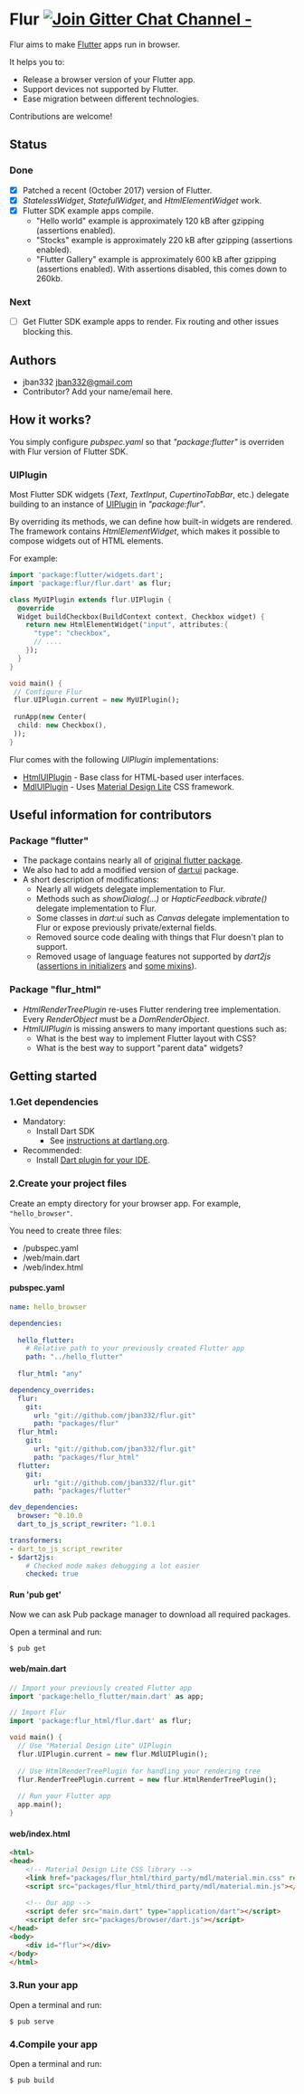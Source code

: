 # Flur [![Join Gitter Chat Channel -](https://badges.gitter.im/flutter/flutter.svg)](https://gitter.im/flutter/flutter?utm_source=badge&utm_medium=badge&utm_campaign=pr-badge&utm_content=badge)

Flur aims to make [Flutter](https://flutter.io) apps run in browser.

It helps you to:
* Release a browser version of your Flutter app.
* Support devices not supported by Flutter.
* Ease migration between different technologies.

Contributions are welcome!

## Status
### Done
* [X] Patched a recent (October 2017) version of Flutter.
* [X] _StatelessWidget_, _StatefulWidget_, and _HtmlElementWidget_ work.
* [X] Flutter SDK example apps compile.
  * "Hello world" example is approximately 120 kB after gzipping (assertions enabled). 
  * "Stocks" example is approximately 220 kB after gzipping (assertions enabled). 
  * "Flutter Gallery" example is approximately 600 kB after gzipping (assertions enabled). With assertions disabled, this comes down to 260kb.

### Next
* [ ] Get Flutter SDK example apps to render. Fix routing and other issues blocking this.

## Authors
  * jban332 <jban332@gmail.com>
  * Contributor? Add your name/email here.

## How it works?
You simply configure _pubspec.yaml_ so that  _"package:flutter"_ is overriden with Flur version of Flutter SDK.

### UIPlugin
Most Flutter SDK widgets (_Text_, _TextInput_, _CupertinoTabBar_, etc.) delegate building to an instance of  [UIPlugin](https://github.com/jban332/flur/blob/master/packages/flur/lib/src/ui_plugin.dart) in _"package:flur"_.

By overriding its methods, we can define how built-in widgets are rendered. The framework contains _HtmlElementWidget_, which makes it possible to compose widgets out of HTML elements.

For example:

```dart
import 'package:flutter/widgets.dart';
import 'package:flur/flur.dart' as flur;

class MyUIPlugin extends flur.UIPlugin {
  @override
  Widget buildCheckbox(BuildContext context, Checkbox widget) {
    return new HtmlElementWidget("input", attributes:{
      "type": "checkbox",
      // ....
    });
  }
}

void main() {
 // Configure Flur
 flur.UIPlugin.current = new MyUIPlugin();
 
 runApp(new Center(
  child: new Checkbox(),
 ));
}
```

Flur comes with the following _UIPlugin_ implementations:
  * [HtmlUIPlugin](https://github.com/jban332/flur/blob/master/packages/flur_html/lib/src/html_ui_plugin.dart) - Base class for HTML-based user interfaces.
  * [MdlUIPlugin](https://github.com/jban332/flur/blob/master/packages/flur_html/lib/mdl.dart) - Uses [Material Design Lite](https://getmdl.io/) CSS framework.

## Useful information for contributors
### Package "flutter"
* The package contains nearly all of [original flutter package](https://github.com/flutter/flutter/tree/master/packages/flutter).
* We also had to add a modified version of [dart:ui](https://github.com/flutter/engine/tree/master/lib/ui) package.
* A short description of modifications:
  * Nearly all widgets delegate implementation to Flur.
  * Methods such as _showDialog(...)_ or _HapticFeedback.vibrate()_ delegate implementation to Flur.
  * Some classes in _dart:ui_ such as _Canvas_ delegate implementation to Flur or expose
    previously private/external fields.
  * Removed source code dealing with things that Flur doesn't plan to support.
  * Removed usage of language features not supported by _dart2js_ ([assertions in initializers](https://github.com/dart-lang/sdk/issues/30968) and [some mixins](https://github.com/dart-lang/sdk/issues/23770)).

### Package "flur_html"
* _HtmlRenderTreePlugin_ re-uses Flutter rendering tree implementation. Every _RenderObject_ must be a _DomRenderObject_.
* _HtmlUIPlugin_ is missing answers to many important questions such as:
  * What is the best way to implement Flutter layout with CSS?
  * What is the best way to support "parent data" widgets?

## Getting started
### 1.Get dependencies
* Mandatory:
  * Install Dart SDK
    * See [instructions at dartlang.org](https://www.dartlang.org/install).
* Recommended:
  * Install [Dart plugin for your IDE](https://www.dartlang.org/tools).

### 2.Create your project files
Create an empty directory for your browser app. For example, `"hello_browser"`.

You need to create three files:
  * /pubspec.yaml
  * /web/main.dart
  * /web/index.html

#### pubspec.yaml
```yaml
name: hello_browser

dependencies:
  
  hello_flutter:
    # Relative path to your previously created Flutter app
    path: "../hello_flutter"
  
  flur_html: "any"

dependency_overrides:
  flur:
    git:
      url: "git://github.com/jban332/flur.git"
      path: "packages/flur"
  flur_html:
    git:
      url: "git://github.com/jban332/flur.git"
      path: "packages/flur_html"  
  flutter:
    git:
      url: "git://github.com/jban332/flur.git"
      path: "packages/flutter"

dev_dependencies:
  browser: ^0.10.0
  dart_to_js_script_rewriter: ^1.0.1

transformers:
- dart_to_js_script_rewriter
- $dart2js:
    # Checked mode makes debugging a lot easier
    checked: true
```

#### Run 'pub get'
Now we can ask Pub package manager to download all required packages.

Open a terminal and run:
```
$ pub get
```

#### web/main.dart
```dart
// Import your previously created Flutter app
import 'package:hello_flutter/main.dart' as app;

// Import Flur
import 'package:flur_html/flur.dart' as flur;

void main() {
  // Use "Material Design Lite" UIPlugin
  flur.UIPlugin.current = new flur.MdlUIPlugin();
  
  // Use HtmlRenderTreePlugin for handling your rendering tree
  flur.RenderTreePlugin.current = new flur.HtmlRenderTreePlugin();
 
  // Run your Flutter app
  app.main();
}
```

#### web/index.html
```html
<html>
<head>
    <!-- Material Design Lite CSS library -->
    <link href="packages/flur_html/third_party/mdl/material.min.css" rel="stylesheet" />
    <script src="packages/flur_html/third_party/mdl/material.min.js"></script>
    
    <!-- Our app -->
    <script defer src="main.dart" type="application/dart"></script>
    <script defer src="packages/browser/dart.js"></script>
</head>
<body>
    <div id="flur"></div>
</body>
</html>

```

### 3.Run your app
Open a terminal and run:
```
$ pub serve
```

### 4.Compile your app
Open a terminal and run:
```
$ pub build
```
